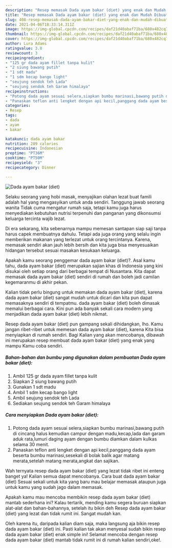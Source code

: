 ```yaml
---
description: "Resep memasak Dada ayam bakar (diet) yang enak dan Mudah Dibuat"
title: "Resep memasak Dada ayam bakar (diet) yang enak dan Mudah Dibuat"
slug: 408-resep-memasak-dada-ayam-bakar-diet-yang-enak-dan-mudah-dibuat
date: 2021-04-06T18:33:14.311Z
image: https://img-global.cpcdn.com/recipes/daf21d40abaf71ba/680x482cq70/dada-ayam-bakar-diet-foto-resep-utama.jpg
thumbnail: https://img-global.cpcdn.com/recipes/daf21d40abaf71ba/680x482cq70/dada-ayam-bakar-diet-foto-resep-utama.jpg
cover: https://img-global.cpcdn.com/recipes/daf21d40abaf71ba/680x482cq70/dada-ayam-bakar-diet-foto-resep-utama.jpg
author: Lura Adams
ratingvalue: 3.8
reviewcount: 3
recipeingredient:
- "125 gr dada ayam fillet tanpa kulit"
- "2 siung bawang putih"
- "1 sdt madu"
- "1 sdm kecap bango light"
- "seujung sendok teh Lada"
- "seujung sendok teh Garam himalaya"
recipeinstructions:
- "Potong dada ayam sesuai selera,siapkan bumbu marinasi,bawang putih di cincang halus kemudian campur dengan madu,kecap,lada dan garam aduk rata,lumuri daging ayam dengan bumbu diamkan dalam kulkas selama 30 menit."
- "Panaskan teflon anti lengket dengan api kecil,panggang dada ayam beserta bumbu marinasi,sesekali di bolak balik agar matang merata,setelah matang merata,angkat dan sajikan."
categories:
- Resep
tags:
- dada
- ayam
- bakar

katakunci: dada ayam bakar 
nutrition: 289 calories
recipecuisine: Indonesian
preptime: "PT36M"
cooktime: "PT50M"
recipeyield: "3"
recipecategory: Dinner

---
```



![Dada ayam bakar (diet)](https://img-global.cpcdn.com/recipes/daf21d40abaf71ba/680x482cq70/dada-ayam-bakar-diet-foto-resep-utama.jpg)

Selaku seorang yang hobi masak, menyajikan olahan lezat buat famili adalah hal yang mengasyikan untuk anda sendiri. Tanggung jawab seorang  wanita Tidak cuma mengatur rumah saja, tetapi kamu juga harus menyediakan kebutuhan nutrisi terpenuhi dan panganan yang dikonsumsi keluarga tercinta wajib lezat.

Di era  sekarang, kita sebenarnya mampu memesan santapan siap saji tanpa harus capek membuatnya dahulu. Tetapi ada juga orang yang selalu ingin memberikan makanan yang terlezat untuk orang tercintanya. Karena, memasak sendiri akan jauh lebih bersih dan kita juga bisa menyesuaikan hidangan tersebut sesuai masakan kesukaan keluarga. 



Apakah kamu seorang penggemar dada ayam bakar (diet)?. Asal kamu tahu, dada ayam bakar (diet) merupakan sajian khas di Indonesia yang kini disukai oleh setiap orang dari berbagai tempat di Nusantara. Kita dapat memasak dada ayam bakar (diet) sendiri di rumah dan boleh jadi camilan kegemaranmu di akhir pekan.

Kalian tidak perlu bingung untuk memakan dada ayam bakar (diet), karena dada ayam bakar (diet) sangat mudah untuk dicari dan kita pun dapat memasaknya sendiri di tempatmu. dada ayam bakar (diet) boleh dimasak memalui berbagai cara. Kini pun ada banyak sekali cara modern yang menjadikan dada ayam bakar (diet) lebih nikmat.

Resep dada ayam bakar (diet) pun gampang sekali dihidangkan, lho. Kamu jangan ribet-ribet untuk memesan dada ayam bakar (diet), karena Kita bisa menyiapkan di rumah sendiri. Bagi Kalian yang akan mencobanya, dibawah ini merupakan resep membuat dada ayam bakar (diet) yang enak yang mampu Kamu coba sendiri.

<!--inarticleads1-->

##### Bahan-bahan dan bumbu yang digunakan dalam pembuatan Dada ayam bakar (diet):

1. Ambil 125 gr dada ayam fillet tanpa kulit
1. Siapkan 2 siung bawang putih
1. Gunakan 1 sdt madu
1. Ambil 1 sdm kecap bango light
1. Ambil seujung sendok teh Lada
1. Sediakan seujung sendok teh Garam himalaya




<!--inarticleads2-->

##### Cara menyiapkan Dada ayam bakar (diet):

1. Potong dada ayam sesuai selera,siapkan bumbu marinasi,bawang putih di cincang halus kemudian campur dengan madu,kecap,lada dan garam aduk rata,lumuri daging ayam dengan bumbu diamkan dalam kulkas selama 30 menit.
1. Panaskan teflon anti lengket dengan api kecil,panggang dada ayam beserta bumbu marinasi,sesekali di bolak balik agar matang merata,setelah matang merata,angkat dan sajikan.




Wah ternyata resep dada ayam bakar (diet) yang lezat tidak ribet ini enteng banget ya! Kalian semua dapat mencobanya. Cara buat dada ayam bakar (diet) Sesuai sekali untuk kita yang baru mau belajar memasak ataupun juga untuk kamu yang sudah jago dalam memasak.

Apakah kamu mau mencoba membikin resep dada ayam bakar (diet) mantab sederhana ini? Kalau tertarik, mending kamu segera buruan siapkan alat-alat dan bahan-bahannya, setelah itu bikin deh Resep dada ayam bakar (diet) yang lezat dan tidak rumit ini. Sangat mudah kan. 

Oleh karena itu, daripada kalian diam saja, maka langsung aja bikin resep dada ayam bakar (diet) ini. Pasti kalian tak akan menyesal sudah bikin resep dada ayam bakar (diet) enak simple ini! Selamat mencoba dengan resep dada ayam bakar (diet) mantab tidak rumit ini di rumah kalian sendiri,oke!.

